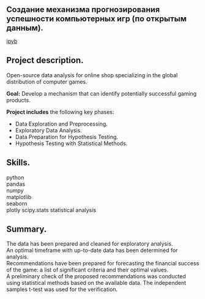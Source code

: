<span style="font-size: 20px;"><b> Создание механизма прогнозирования успешности компьютерных игр (по открытым данным). </span></b>

[ipyb]()

## Project description.
Open-source data analysis for online shop specializing in the global distribution of computer games.

**Goal:** Develop a mechanism that can identify potentially successful gaming products.

**Project includes** the following key phases:
- Data Exploration and Preprocessing.
- Exploratory Data Analysis.
- Data Preparation for Hypothesis Testing.
- Hypothesis Testing with Statistical Methods.

## Skills.
python  
pandas  
numpy  
matplotlib  
seaborn  
plotly
scipy.stats
statistical analysis

## Summary.
The data has been prepared and cleaned for exploratory analysis.  
An optimal timeframe with up-to-date data has been determined for analysis.  
Recommendations have been prepared for forecasting the financial success of the game: a list of significant criteria and their optimal values.  
A preliminary check of the proposed recommendations was conducted using statistical methods based on the available data. The independent samples t-test was used for the verification.

